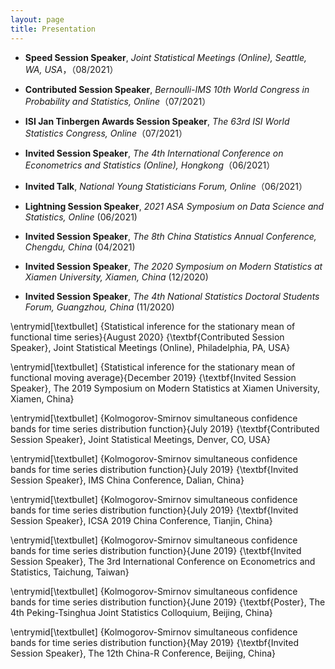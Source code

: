 ```yaml
---
layout: page
title: Presentation
---
```










* **Speed Session Speaker**, _Joint Statistical Meetings (Online), Seattle, WA, USA_，（08/2021）


* **Contributed Session Speaker**, _Bernoulli-IMS 10th World Congress in Probability and Statistics, Online_（07/2021）


* **ISI Jan Tinbergen Awards Session Speaker**, _The 63rd ISI World Statistics Congress, Online_（07/2021）




* **Invited Session Speaker**, _The 4th International Conference on Econometrics and Statistics (Online), Hongkong_（06/2021）




* **Invited Talk**, _National Young Statisticians Forum, Online_（06/2021）




* **Lightning  Session Speaker**, _2021 ASA Symposium on Data Science and Statistics,
Online_ (06/2021)


* **Invited Session Speaker**, _The 8th China Statistics Annual Conference,
Chengdu, China_ (04/2021)




* **Invited Session Speaker**, _The 2020 Symposium on Modern Statistics at Xiamen University,
Xiamen, China_ (12/2020)



* **Invited Session Speaker**,  _The 4th National Statistics Doctoral Students Forum, Guangzhou, China_ (11/2020)

\entrymid[\textbullet]
{Statistical inference for the stationary mean of functional time series}{August 2020}
{\textbf{Contributed Session Speaker}, Joint Statistical Meetings (Online), Philadelphia, PA, USA}

\entrymid[\textbullet]
{Statistical inference for the stationary mean of functional moving average}{December 2019}
{\textbf{Invited Session Speaker}, The 2019 Symposium on Modern Statistics at Xiamen University,
Xiamen, China}

\entrymid[\textbullet]
{Kolmogorov-Smirnov simultaneous confidence bands for time series 
distribution function}{July 2019}
{\textbf{Contributed Session Speaker}, Joint Statistical Meetings, Denver, CO, USA}


\entrymid[\textbullet]
{Kolmogorov-Smirnov simultaneous confidence bands for time series 
distribution function}{July 2019}
{\textbf{Invited Session Speaker},
IMS China Conference, Dalian, China}

\entrymid[\textbullet]
{Kolmogorov-Smirnov simultaneous confidence bands for time series 
distribution function}{July 2019}
{\textbf{Invited Session Speaker}, ICSA  2019 China Conference, Tianjin, China}

\entrymid[\textbullet]
{Kolmogorov-Smirnov simultaneous confidence bands for time series 
distribution function}{June 2019}
{\textbf{Invited Session Speaker}, The 3rd International Conference on Econometrics and Statistics, 
Taichung, Taiwan}

\entrymid[\textbullet]
{Kolmogorov-Smirnov simultaneous confidence bands for time series 
distribution function}{June 2019}
{\textbf{Poster}, The 4th Peking-Tsinghua Joint Statistics Colloquium, Beijing, China}

\entrymid[\textbullet]
{Kolmogorov-Smirnov simultaneous confidence bands for time series 
distribution function}{May 2019}
{\textbf{Invited Session Speaker}, The 12th China-R Conference, Beijing, China}





